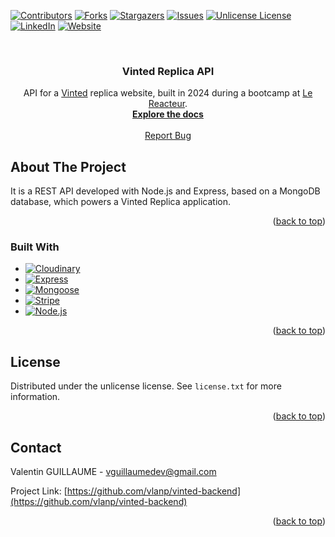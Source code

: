 <!-- Improved compatibility of back to top link: See: https://github.com/othneildrew/Best-README-Template/pull/73 -->

<a id="readme-top"></a>

<!--
*** Thanks for checking out the Best-README-Template. If you have a suggestion
*** that would make this better, please fork the repo and create a pull request
*** or simply open an issue with the tag "enhancement".
*** Don't forget to give the project a star!
*** Thanks again! Now go create something AMAZING! :D
-->

<!-- PROJECT SHIELDS -->
<!--
*** I'm using markdown "reference style" links for readability.
*** Reference links are enclosed in brackets [ ] instead of parentheses ( ).
*** See the bottom of this document for the declaration of the reference variables
*** for contributors-url, forks-url, etc. This is an optional, concise syntax you may use.
*** https://www.markdownguide.org/basic-syntax/#reference-style-links
-->

[![Contributors][contributors-shield]][contributors-url]
[![Forks][forks-shield]][forks-url]
[![Stargazers][stars-shield]][stars-url]
[![Issues][issues-shield]][issues-url]
[![Unlicense License][license-shield]][license-url]
[![LinkedIn][linkedin-shield]][linkedin-url]
[![Website][website-shield]][website-url]

<!-- PROJECT LOGO -->
<br />
<div align="center">

<h3 align="center">Vinted Replica API</h3>

  <p align="center">
API for a <a href="https://www.vinted.fr">Vinted</a> replica website, built in 2024 during a bootcamp at <a href="https://www.lereacteur.io/">Le Reacteur</a>.
    <br />
    <a href="https://portfolio-v2-puce-ten.vercel.app/projects/68896865718a051c3e2a6742"><strong>Explore the docs</strong></a>
    <br />
    <br />
    <a href="https://github.com/vlanp/vinted-backend/issues/new?labels=bug&template=bug-report---.md">Report Bug</a>
  </p>
</div>

<!-- ABOUT THE PROJECT -->

## About The Project

It is a REST API developed with Node.js and Express, based on a MongoDB database, which powers a Vinted Replica application.

<p align="right">(<a href="#readme-top">back to top</a>)</p>

### Built With

- [![Cloudinary][Cloudinary]][Cloudinary-url]
- [![Express][Express]][Express-url]
- [![Mongoose][Mongoose]][Mongoose-url]
- [![Stripe][Stripe]][Stripe-url]
- [![Node.js][Node.js]][Node.js-url]

<p align="right">(<a href="#readme-top">back to top</a>)</p>

<!-- LICENSE -->

## License

Distributed under the unlicense license. See `license.txt` for more information.

<p align="right">(<a href="#readme-top">back to top</a>)</p>

<!-- CONTACT -->

## Contact

Valentin GUILLAUME - vguillaumedev@gmail.com

Project Link: [https://github.com/vlanp/vinted-backend](https://github.com/vlanp/vinted-backend)

<p align="right">(<a href="#readme-top">back to top</a>)</p>

<!-- MARKDOWN LINKS & IMAGES -->
<!-- https://www.markdownguide.org/basic-syntax/#reference-style-links -->

[contributors-shield]: https://img.shields.io/github/contributors/vlanp/vinted-backend.svg?style=for-the-badge
[contributors-url]: https://github.com/vlanp/vinted-backend/graphs/contributors
[forks-shield]: https://img.shields.io/github/forks/vlanp/vinted-backend.svg?style=for-the-badge
[forks-url]: https://github.com/vlanp/vinted-backend/network/members
[stars-shield]: https://img.shields.io/github/stars/vlanp/vinted-backend.svg?style=for-the-badge
[stars-url]: https://github.com/vlanp/vinted-backend/stargazers
[issues-shield]: https://img.shields.io/github/issues/vlanp/vinted-backend.svg?style=for-the-badge
[issues-url]: https://github.com/vlanp/vinted-backend/issues
[license-shield]: https://img.shields.io/github/license/vlanp/vinted-backend.svg?style=for-the-badge
[license-url]: https://github.com/vlanp/vinted-backend/blob/master/license.txt
[linkedin-shield]: https://img.shields.io/badge/-LinkedIn-black.svg?style=for-the-badge&logo=linkedin&colorB=555
[linkedin-url]: https://linkedin.com/in/valentin-guillaume-b3b9742ab
[website-shield]: https://img.shields.io/badge/-Website-black.svg?style=for-the-badge&colorB=555
[website-url]: https://portfolio-v2-puce-ten.vercel.app/
[product-screenshot]: images/screenshot.png
[Stripe]: https://img.shields.io/badge/Stripe-635BFF?logo=stripe&logoColor=fff&style=for-the-badge
[Stripe-url]: https://stripe.com/
[Mongoose]: https://img.shields.io/badge/Mongoose-800?logo=mongoose&logoColor=fff&style=for-the-badge
[Mongoose-url]: https://mongoosejs.com/
[Cloudinary]: https://img.shields.io/badge/Cloudinary-3448C5?logo=cloudinary&logoColor=fff&style=for-the-badge
[Cloudinary-url]: https://cloudinary.com/
[Express]: https://img.shields.io/badge/Express-000?logo=express&logoColor=fff&style=for-the-badge
[Express-url]: https://expressjs.com/
[Node.js]: https://img.shields.io/badge/Node.js-5FA04E?logo=nodedotjs&logoColor=fff&style=for-the-badge
[Node.js-url]: https://nodejs.org/fr

